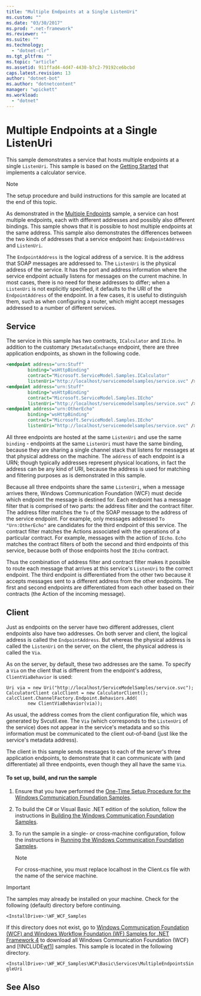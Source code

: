 ```yaml
---
title: "Multiple Endpoints at a Single ListenUri"
ms.custom: ""
ms.date: "03/30/2017"
ms.prod: ".net-framework"
ms.reviewer: ""
ms.suite: ""
ms.technology: 
  - "dotnet-clr"
ms.tgt_pltfrm: ""
ms.topic: "article"
ms.assetid: 911ffad4-4d47-4430-b7c2-79192ce6bcbd
caps.latest.revision: 13
author: "dotnet-bot"
ms.author: "dotnetcontent"
manager: "wpickett"
ms.workload: 
  - "dotnet"
---
```

# Multiple Endpoints at a Single ListenUri
This sample demonstrates a service that hosts multiple endpoints at a single `ListenUri`. This sample is based on the [Getting Started](../../../../docs/framework/wcf/samples/getting-started-sample.md) that implements a calculator service.  
  
> [!NOTE]
>  The setup procedure and build instructions for this sample are located at the end of this topic.  
  
 As demonstrated in the [Multiple Endpoints](../../../../docs/framework/wcf/samples/multiple-endpoints.md) sample, a service can host multiple endpoints, each with different addresses and possibly also different bindings. This sample shows that it is possible to host multiple endpoints at the same address. This sample also demonstrates the differences between the two kinds of addresses that a service endpoint has: `EndpointAddress` and `ListenUri`.  
  
 The `EndpointAddress` is the logical address of a service. It is the address that SOAP messages are addressed to. The `ListenUri` is the physical address of the service. It has the port and address information where the service endpoint actually listens for messages on the current machine. In most cases, there is no need for these addresses to differ; when a `ListenUri` is not explicitly specified, it defaults to the URI of the `EndpointAddress` of the endpoint. In a few cases, it is useful to distinguish them, such as when configuring a router, which might accept messages addressed to a number of different services.  
  
## Service  
 The service in this sample has two contracts, `ICalculator` and `IEcho`. In addition to the customary `IMetadataExchange` endpoint, there are three application endpoints, as shown in the following code.  
  
```xml  
<endpoint address="urn:Stuff"  
        binding="wsHttpBinding"  
        contract="Microsoft.ServiceModel.Samples.ICalculator"   
        listenUri="http://localhost/servicemodelsamples/service.svc" />  
<endpoint address="urn:Stuff"  
        binding="wsHttpBinding"  
        contract="Microsoft.ServiceModel.Samples.IEcho"   
        listenUri="http://localhost/servicemodelsamples/service.svc" />  
<endpoint address="urn:OtherEcho"  
        binding="wsHttpBinding"  
        contract="Microsoft.ServiceModel.Samples.IEcho"   
        listenUri="http://localhost/servicemodelsamples/service.svc" />  
```  
  
 All three endpoints are hosted at the same `ListenUri` and use the same `binding` - endpoints at the same `ListenUri` must have the same binding, because they are sharing a single channel stack that listens for messages at that physical address on the machine. The `address` of each endpoint is a URN; though typically addresses represent physical locations, in fact the address can be any kind of URI, because the address is used for matching and filtering purposes as is demonstrated in this sample.  
  
 Because all three endpoints share the same `ListenUri`, when a message arrives there, Windows Communication Foundation (WCF) must decide which endpoint the message is destined for. Each endpoint has a message filter that is comprised of two parts: the address filter and the contract filter. The address filter matches the `To` of the SOAP message to the address of the service endpoint. For example, only messages addressed `To "Urn:OtherEcho"` are candidates for the third endpoint of this service. The contract filter matches the Actions associated with the operations of a particular contract. For example, messages with the action of `IEcho`. `Echo` matches the contract filters of both the second and third endpoints of this service, because both of those endpoints host the `IEcho` contract.  
  
 Thus the combination of address filter and contract filter makes it possible to route each message that arrives at this service's `ListenUri` to the correct endpoint. The third endpoint is differentiated from the other two because it accepts messages sent to a different address from the other endpoints. The first and second endpoints are differentiated from each other based on their contracts (the Action of the incoming message).  
  
## Client  
 Just as endpoints on the server have two different addresses, client endpoints also have two addresses. On both server and client, the logical address is called the `EndpointAddress`. But whereas the physical address is called the `ListenUri` on the server, on the client, the physical address is called the `Via`.  
  
 As on the server, by default, these two addresses are the same. To specify a `Via` on the client that is different from the endpoint's address, `ClientViaBehavior` is used:  
  
```  
Uri via = new Uri("http://localhost/ServiceModelSamples/service.svc");  
CalculatorClient calcClient = new CalculatorClient();  
calcClient.ChannelFactory.Endpoint.Behaviors.Add(  
        new ClientViaBehavior(via));  
```  
  
 As usual, the address comes from the client configuration file, which was generated by Svcutil.exe. The `Via` (which corresponds to the `ListenUri` of the service) does not appear in the service's metadata and so this information must be communicated to the client out-of-band (just like the service's metadata address).  
  
 The client in this sample sends messages to each of the server's three application endpoints, to demonstrate that it can communicate with (and differentiate) all three endpoints, even though they all have the same `Via`.  
  
#### To set up, build, and run the sample  
  
1.  Ensure that you have performed the [One-Time Setup Procedure for the Windows Communication Foundation Samples](../../../../docs/framework/wcf/samples/one-time-setup-procedure-for-the-wcf-samples.md).  
  
2.  To build the C# or Visual Basic .NET edition of the solution, follow the instructions in [Building the Windows Communication Foundation Samples](../../../../docs/framework/wcf/samples/building-the-samples.md).  
  
3.  To run the sample in a single- or cross-machine configuration, follow the instructions in [Running the Windows Communication Foundation Samples](../../../../docs/framework/wcf/samples/running-the-samples.md).  
  
    > [!NOTE]
    >  For cross-machine, you must replace localhost in the Client.cs file with the name of the service machine.  
  
> [!IMPORTANT]
>  The samples may already be installed on your machine. Check for the following (default) directory before continuing.  
>   
>  `<InstallDrive>:\WF_WCF_Samples`  
>   
>  If this directory does not exist, go to [Windows Communication Foundation (WCF) and Windows Workflow Foundation (WF) Samples for .NET Framework 4](http://go.microsoft.com/fwlink/?LinkId=150780) to download all Windows Communication Foundation (WCF) and [!INCLUDE[wf1](../../../../includes/wf1-md.md)] samples. This sample is located in the following directory.  
>   
>  `<InstallDrive>:\WF_WCF_Samples\WCF\Basic\Services\MultipleEndpointsSingleUri`  
  
## See Also

